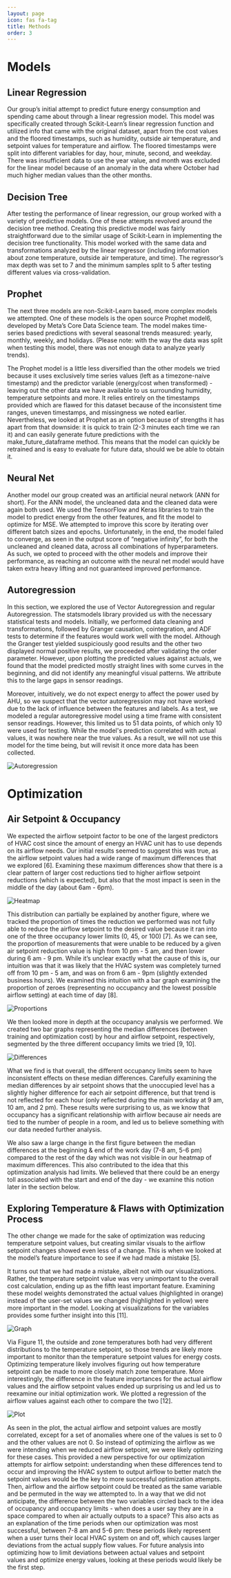 ```yaml
---
layout: page
icon: fas fa-tag
title: Methods
order: 3
---
```

# Models
## Linear Regression
Our group’s initial attempt to predict future energy consumption and spending came about through a linear regression model. This model was specifically created through Scikit-Learn’s linear regression function and utilized info that came with the original dataset, apart from the cost values and the floored timestamps, such as humidity, outside air temperature, and setpoint values for temperature and airflow. The floored timestamps were split into different variables for day, hour, minute, second, and weekday. There was insufficient data to use the year value, and month was excluded for the linear model because of an anomaly in the data where October had much higher median values than the other months.


## Decision Tree
After testing the performance of linear regression, our group worked with a variety of predictive models. One of these attempts revolved around the decision tree method. Creating this predictive model was fairly straightforward due to the similar usage of Scikit-Learn in implementing the decision tree functionality. This model worked with the same data and transformations analyzed by the linear regressor (including information about zone temperature, outside air temperature, and time). The regressor’s max depth was set to 7 and the minimum samples split to 5 after testing different values via cross-validation.


## Prophet
The next three models are non-Scikit-Learn based, more complex models we attempted. One of these models is the open source Prophet model6, developed by Meta’s Core Data Science team. The model makes time-series based predictions with several seasonal trends measured: yearly, monthly, weekly, and holidays. (Please note: with the way the data was split when testing this model, there was not enough data to analyze yearly trends).

The Prophet model is a little less diversified than the other models we tried because it uses exclusively time series values (left as a timezone-naive timestamp) and the predictor variable (energy/cost when transformed) - leaving out the other data we have available to us surrounding humidity, temperature setpoints and more. It relies entirely on the timestamps provided which are flawed for this dataset because of the inconsistent time ranges, uneven timestamps, and missingness we noted earlier. Nevertheless, we looked at Prophet as an option because of strengths it has apart from that downside: it is quick to train (2-3 minutes each time we ran it) and can easily generate future predictions with the make_future_dataframe method. This means that the model can quickly be retrained and is easy to evaluate for future data, should we be able to obtain it.


## Neural Net
Another model our group created was an artificial neural network (ANN for short). For the ANN model, the uncleaned data and the cleaned data were again both used. We used the TensorFlow and Keras libraries to train the model to predict energy from the other features, and fit the model to optimize for MSE. We attempted to improve this score by iterating over different batch sizes and epochs. Unfortunately, in the end, the model failed to converge, as seen in the output score of “negative infinity”, for both the uncleaned and cleaned data, across all combinations of hyperparameters. As such, we opted to proceed with the other models and improve their performance, as reaching an outcome with the neural net model would have taken extra heavy lifting and not guaranteed improved performance.


## Autoregression
In this section, we explored the use of Vector Autoregression and regular Autoregression. The statsmodels library provided us with the necessary statistical tests and models. Initially, we performed data cleaning and transformations, followed by Granger causation, cointegration, and ADF tests to determine if the features would work well with the model. Although the Granger test yielded suspiciously good results and the other two displayed normal positive results, we proceeded after validating the order parameter. However, upon plotting the predicted values against actuals, we found that the model predicted mostly straight lines with some curves in the beginning, and did not identify any meaningful visual patterns. We attribute this to the large gaps in sensor readings.

Moreover, intuitively, we do not expect energy to affect the power used by AHU, so we suspect that the vector autoregression may not have worked due to the lack of influence between the features and labels. As a test, we modeled a regular autoregressive model using a time frame with consistent sensor readings. However, this limited us to 51 data points, of which only 10 were used for testing. While the model's prediction correlated with actual values, it was nowhere near the true values. As a result, we will not use this model for the time being, but will revisit it once more data has been collected.

![Autoregression](/assets/autoreg.png)


# Optimization
## Air Setpoint & Occupancy
We expected the airflow setpoint factor to be one of the largest predictors of HVAC cost since the amount of energy an HVAC unit has to use depends on its airflow needs. Our initial results seemed to suggest this was true, as the airflow setpoint values had a wide range of maximum differences that we explored [6]. Examining these maximum differences show that there is a clear pattern of larger cost reductions tied to higher airflow setpoint reductions (which is expected), but also that the most impact is seen in the middle of the day (about 6am - 6pm).

![Heatmap](/assets/heatmap.png)

This distribution can partially be explained by another figure, where we tracked the proportion of times the reduction we performed was not fully able to reduce the airflow setpoint to the desired value because it ran into one of the three occupancy lower limits (0, 45, or 100) [7]. As we can see, the proportion of measurements that were unable to be reduced by a given air setpoint reduction value is high from 10 pm - 5 am, and then lower during 6 am - 9 pm. While it’s unclear exactly what the cause of this is, our intuition was that it was likely that the HVAC system was completely turned off from 10 pm - 5 am, and was on from 6 am - 9pm (slightly extended business hours). We examined this intuition with a bar graph examining the proportion of zeroes (representing no occupancy and the lowest possible airflow setting) at each time of day [8]. 

![Proportions](/assets/props.png)

We then looked more in depth at the occupancy analysis we performed. We created two bar graphs representing the median differences (between training and optimization cost) by hour and airflow setpoint, respectively, segmented by the three different occupancy limits we tried [9, 10]. 

![Differences](/assets/diff.png)

What we find is that overall, the different occupancy limits seem to have inconsistent effects on these median differences. Carefully examining the median differences by air setpoint shows that the unoccupied level has a slightly higher difference for each air setpoint difference, but that trend is not reflected for each hour (only reflected during the main workday at 9 am, 10 am, and 2 pm). These results were surprising to us, as we know that occupancy has a significant relationship with airflow because air needs are tied to the number of people in a room, and led us to believe something with our data needed further analysis.

We also saw a large change in the first figure between the median differences at the beginning & end of the work day (7-8 am, 5-6 pm) compared to the rest of the day which was not visible in our heatmap of maximum differences. This also contributed to the idea that this optimization analysis had limits. We believed that there could be an energy toll associated with the start and end of the day - we examine this notion later in the section below. 

## Exploring Temperature & Flaws with Optimization Process
The other change we made for the sake of optimization was reducing temperature setpoint values, but creating similar visuals to the airflow setpoint changes showed even less of a change. This is when we looked at the model’s feature importance to see if we had made a mistake [5].

It turns out that we had made a mistake, albeit not with our visualizations. Rather, the temperature setpoint value was very unimportant to the overall cost calculation, ending up as the fifth least important feature. Examining these model weights demonstrated the actual values (highlighted in orange) instead of the user-set values we changed (highlighted in yellow) were more important in the model. Looking at visualizations for the variables provides some further insight into this [11].

![Graph](/assets/graphs.PNG)

Via Figure 11, the outside and zone temperatures both had very different distributions to the temperature setpoint, so those trends are likely more important to monitor than the temperature setpoint values for energy costs. Optimizing temperature likely involves figuring out how temperature setpoint can be made to more closely match zone temperature. More interestingly, the difference in the feature importances for the actual airflow values and the airflow setpoint values ended up surprising us and led us to reexamine our initial optimization work. We plotted a regression of the airflow values against each other to compare the two [12].

![Plot](/assets/plot.png)

As seen in the plot, the actual airflow and setpoint values are mostly correlated, except for a set of anomalies where one of the values is set to 0 and the other values are not 0. So instead of optimizing the airflow as we were intending when we reduced airflow setpoint, we were likely optimizing for these cases. This provided a new perspective for our optimization attempts for airflow setpoint: understanding when these differences tend to occur and improving the HVAC system to output airflow to better match the setpoint values would be the key to more successful optimization attempts. Then, airflow and the airflow setpoint could be treated as the same variable and be permuted in the way we attempted to. In a way that we did not anticipate, the difference between the two variables circled back to the idea of occupancy and occupancy limits - when does a user say they are in a space compared to when air actually outputs to a space? This also acts as an explanation of the time periods when our optimization was most successful, between 7-8 am and 5-6 pm: these periods likely represent when a user turns their local HVAC system on and off, which causes larger deviations from the actual supply flow values. For future analysis into optimizing how to limit deviations between actual values and setpoint values and optimize energy values, looking at these periods would likely be the first step. 